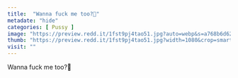 ```yaml
---
title:  "Wanna fuck me too?🤭"
metadate: "hide"
categories: [ Pussy ]
image: "https://preview.redd.it/1fst9pj4tao51.jpg?auto=webp&s=a768b6d626d79933fdaf9a5fd87c9a395850f818"
thumb: "https://preview.redd.it/1fst9pj4tao51.jpg?width=1080&crop=smart&auto=webp&s=3fd18320f49362b5c78d5bd92f4f19da27396f39"
visit: ""
---
```

Wanna fuck me too?🤭
